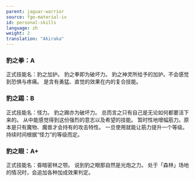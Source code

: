 ```yaml
---
parent: jaguar-warrior
source: fgo-material-iv
id: personal-skills
language: zh
weight: 2
translation: "Akiraka"
---
```


### 豹之拳：A

正式技能名：豹之加护。
豹之拳即为破坏力。
豹之神灵所给予的加护。不会感觉到恐惧与疼痛。
是含有勇猛、直觉的效果在内的复合技能。

### 豹之踢：B

正式技能名：怪力。
豹之踢亦为破坏力。
总而言之只有自己是无论如何都要活下来的。
从中能感觉得到这份强烈的意志以及希望的技能。
暂时性地增幅筋力。原本是只有魔物、魔兽才会持有的攻击特性。
一旦使用就能让筋力提升一个等级。持续时间根据“怪力”的等级而定。

### 豹之眼：A+

正式技能名：昏暗密林之颚。
说到豹之眼那自然是光炮之力。
处于「森林」场地的情况时，会追加各种加成效果判定。
